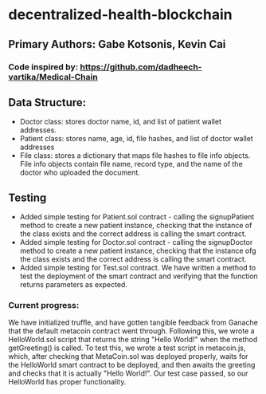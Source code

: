 # decentralized-health-blockchain

## Primary Authors: Gabe Kotsonis, Kevin Cai
### Code inspired by: https://github.com/dadheech-vartika/Medical-Chain


## Data Structure:
- Doctor class: stores doctor name, id, and list of patient wallet addresses.
- Patient class: stores name, age, id, file hashes, and list of doctor wallet addresses
- File class: stores a dictionary that maps file hashes to file info objects. File info objects contain file name, record type, and the name of the doctor who uploaded the document.

## Testing
- Added simple testing for Patient.sol contract - calling the signupPatient method to create a new patient instance, checking that the instance of the class exists and the correct address is calling the smart contract.
- Added simple testing for Doctor.sol contract - calling the signupDoctor method to create a new patient instance, checking that the instance ofg the class exists and the correct address is calling the smart contract.
- Added simple testing for Test.sol contract. We have written a method to test the deployment of the smart contract and verifying that the function returns parameters as expected.

### Current progress:
We have initialized truffle, and have gotten tangible feedback from Ganache that the default metacoin contract went through. Following this, we wrote a HelloWorld.sol script that returns the string "Hello World!" when the method getGreeting() is called. To test this, we wrote a test script in metacoin.js, which, after checking that MetaCoin.sol was deployed properly, waits for the HelloWorld smart contract to be deployed, and then awaits the greeting and checks that it is actually "Hello World!". Our test case passed, so our HelloWorld has proper functionality.


